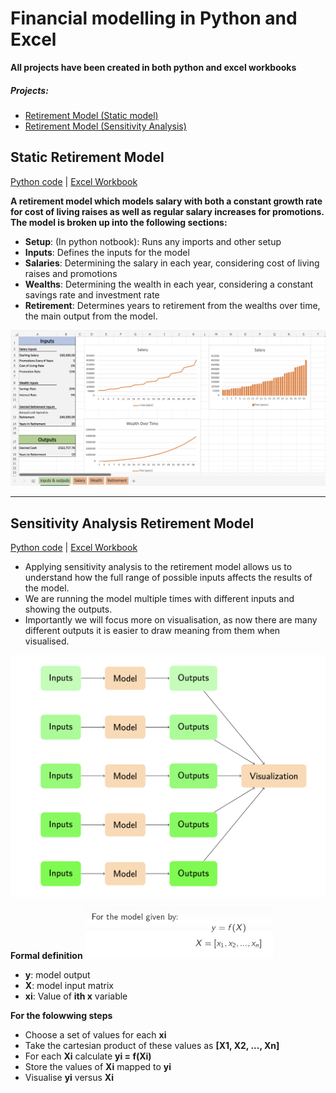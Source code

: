 # Financial modelling in Python and Excel

**All projects have been created in both python and excel workbooks**

##### Projects:

- [Retirement Model (Static model)](#Static_Retirement_Model)
- [Retirement Model (Sensitivity Analysis)](#Sensitivity_Analysis_Retirement_Model)

## Static Retirement Model

[Python code](https://github.com/369geofreeman/Financial_Models/blob/main/code/Retirement_model_with_iteration/dynamic_retirement_model.ipynb) | [Excel Workbook](https://github.com/369geofreeman/Financial_Models/blob/main/Excel/retirement%20with%20iteration.xlsx)

**A retirement model which models salary with both a constant growth rate for cost of living raises as well as regular salary increases for promotions. The model is broken up into the following sections:**

- **Setup**: (In python notbook): Runs any imports and other setup
- **Inputs**: Defines the inputs for the model
- **Salaries**: Determining the salary in each year, considering cost of living raises and promotions
- **Wealths**: Determining the wealth in each year, considering a constant savings rate and investment rate
- **Retirement**: Determines years to retirement from the wealths over time, the main output from the model.

<img src="img/ret_mod_excel.png" alt="Retirement_excel_img" width="666"/>

---

## Sensitivity Analysis Retirement Model

[Python code]() | [Excel Workbook]()

- Applying sensitivity analysis to the retirement model allows us to understand how the full range of possible inputs affects the results of the model.
- We are running the model multiple times with different inputs and showing the outputs.
- Importantly we will focus more on visualisation, as now there are many different outputs it is easier to draw meaning from them when visualised.

<img src="img/sen_ana_2.png" alt="sesitivity_analysis_img" width="600"/>

**Formal definition**
<img src="img/sen_ana.png" alt="sesitivity_analysis_img" width="300"/>

- **y**: model output
- **X**: model input matrix
- **xi**: Value of **ith x** variable

**For the folowwing steps**

- Choose a set of values for each **xi**
- Take the cartesian product of these values as **[X1, X2, ..., Xn]**
- For each **Xi** calculate **yi = f(Xi)**
- Store the values of **Xi** mapped to **yi**
- Visualise **yi** versus **Xi**

